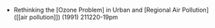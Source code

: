 - Rethinking the [Ozone Problem] in Urban and [Regional Air Pollution]([[air pollution]]) (1991)
211220-19pm
